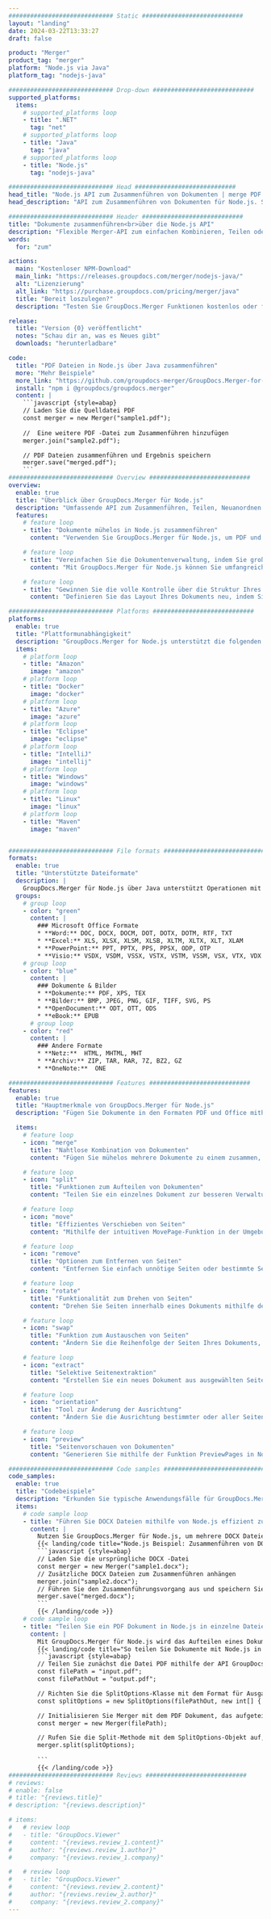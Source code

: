```yaml
---
############################# Static ############################
layout: "landing"
date: 2024-03-22T13:33:27
draft: false

product: "Merger"
product_tag: "merger"
platform: "Node.js via Java"
platform_tag: "nodejs-java"

############################# Drop-down ############################
supported_platforms:
  items:
    # supported_platforms loop
    - title: ".NET"
      tag: "net"
    # supported_platforms loop
    - title: "Java"
      tag: "java"
    # supported_platforms loop
    - title: "Node.js"
      tag: "nodejs-java"

############################# Head ############################
head_title: "Node.js API zum Zusammenführen von Dokumenten | merge PDF Word Excel"
head_description: "API zum Zusammenführen von Dokumenten für Node.js. Seiten der Formate PDF, Microsoft Word, Excel, Präsentationen, Visio, XPS und EPUB zusammenführen, teilen, austauschen, neu anordnen und löschen."

############################# Header ############################
title: "Dokumente zusammenführen<br>über die Node.js API"
description: "Flexible Merger-API zum einfachen Kombinieren, Teilen oder Ändern von PDF und Office-Dokumenten"
words:
  for: "zum"

actions:
  main: "Kostenloser NPM-Download"
  main_link: "https://releases.groupdocs.com/merger/nodejs-java/"
  alt: "Lizenzierung"
  alt_link: "https://purchase.groupdocs.com/pricing/merger/java"
  title: "Bereit loszulegen?"
  description: "Testen Sie GroupDocs.Merger Funktionen kostenlos oder fordern Sie eine Lizenz an"

release:
  title: "Version {0} veröffentlicht"
  notes: "Schau dir an, was es Neues gibt"
  downloads: "herunterladbare"

code:
  title: "PDF Dateien in Node.js über Java zusammenführen"
  more: "Mehr Beispiele"
  more_link: "https://github.com/groupdocs-merger/GroupDocs.Merger-for-Node.js-via-Java"
  install: "npm i @groupdocs/groupdocs.merger"
  content: |
    ```javascript {style=abap}   
    // Laden Sie die Quelldatei PDF
    const merger = new Merger("sample1.pdf");
    
    //  Eine weitere PDF -Datei zum Zusammenführen hinzufügen
    merger.join("sample2.pdf");

    // PDF Dateien zusammenführen und Ergebnis speichern
    merger.save("merged.pdf");
    ```
############################# Overview ############################
overview:
  enable: true
  title: "Überblick über GroupDocs.Merger für Node.js"
  description: "Umfassende API zum Zusammenführen, Teilen, Neuanordnen und Verfeinern von Dokumenten, Folien und Diagrammen in Node.js Anwendungen."
  features:
    # feature loop
    - title: "Dokumente mühelos in Node.js zusammenführen"
      content: "Verwenden Sie GroupDocs.Merger für Node.js, um PDF und Office-Dokumente mühelos zu einer einheitlichen Datei zu kombinieren. Diese Bibliothek bietet eine breite Formatunterstützung und ermöglicht so die reibungslose Integration und Zusammenführung verschiedener Dateitypen, wodurch der Dokumentenverwaltungsprozess in Anwendungen von Node.js verbessert wird."

    # feature loop
    - title: "Vereinfachen Sie die Dokumentenverwaltung, indem Sie große Dateien segmentieren"
      content: "Mit GroupDocs.Merger für Node.js können Sie umfangreiche PDF - oder Office-Dateien einfach in überschaubarere Teile aufteilen. Passen Sie Ihre Dokumente individuell an, indem Sie sie nach bestimmten Seiten, Bereichen oder einzelnen Seitenextraktionen unterteilen, um die Organisation und Effizienz Ihrer Dokumenten-Workflows zu verbessern."

    # feature loop
    - title: "Gewinnen Sie die volle Kontrolle über die Struktur Ihres Dokuments in Node.js"
      content: "Definieren Sie das Layout Ihres Dokuments neu, indem Sie mühelos Seiten mit GroupDocs.Merger für Node.js neu anordnen, austauschen oder verwerfen. Passen Sie Ihre Dokumente an individuelle Anforderungen an und bieten Sie so unübertroffene Flexibilität bei der Erstellung einer benutzerdefinierten Dateikonfiguration."

############################# Platforms ############################
platforms:
  enable: true
  title: "Plattformunabhängigkeit"
  description: "GroupDocs.Merger for Node.js unterstützt die folgenden Betriebssysteme, Frameworks und Paketmanager"
  items:
    # platform loop
    - title: "Amazon"
      image: "amazon"
    # platform loop
    - title: "Docker"
      image: "docker"
    # platform loop
    - title: "Azure"
      image: "azure"
    # platform loop
    - title: "Eclipse"
      image: "eclipse"
    # platform loop
    - title: "IntelliJ"
      image: "intellij"
    # platform loop
    - title: "Windows"
      image: "windows"
    # platform loop
    - title: "Linux"
      image: "linux"
    # platform loop
    - title: "Maven"
      image: "maven"


############################# File formats ############################
formats:
  enable: true
  title: "Unterstützte Dateiformate"
  description: |
    GroupDocs.Merger für Node.js über Java unterstützt Operationen mit den folgenden [Dateiformaten](https://docs.groupdocs.com/merger/nodejs-java/supported-document-formats/).
  groups:
    # group loop
    - color: "green"
      content: |
        ### Microsoft Office Formate
        * **Word:** DOC, DOCX, DOCM, DOT, DOTX, DOTM, RTF, TXT
        * **Excel:** XLS, XLSX, XLSM, XLSB, XLTM, XLTX, XLT, XLAM
        * **PowerPoint:** PPT, PPTX, PPS, PPSX, ODP, OTP
        * **Visio:** VSDX, VSDM, VSSX, VSTX, VSTM, VSSM, VSX, VTX, VDX
    # group loop
    - color: "blue"
      content: |
        ### Dokumente & Bilder
        * **Dokumente:** PDF, XPS, TEX
        * **Bilder:** BMP, JPEG, PNG, GIF, TIFF, SVG, PS
        * **OpenDocument:** ODT, OTT, ODS
        * **eBook:** EPUB
      # group loop
    - color: "red"
      content: |
        ### Andere Formate
        * **Netz:**  HTML, MHTML, MHT
        * **Archiv:** ZIP, TAR, RAR, 7Z, BZ2, GZ
        * **OneNote:**  ONE

############################# Features ############################
features:
  enable: true
  title: "Hauptmerkmale von GroupDocs.Merger für Node.js"
  description: "Fügen Sie Dokumente in den Formaten PDF und Office mithilfe von GroupDocs.Merger in einer Node.js -Umgebung effizient zusammen, teilen und bearbeiten Sie sie."

  items:
    # feature loop
    - icon: "merge"
      title: "Nahtlose Kombination von Dokumenten"
      content: "Fügen Sie mühelos mehrere Dokumente zu einem zusammen, indem Sie bestimmte Seiten oder Bereiche aus verschiedenen Dateien kombinieren, indem Sie GroupDocs.Merger für Node.js verwenden."

    # feature loop
    - icon: "split"
      title: "Funktionen zum Aufteilen von Dokumenten"
      content: "Teilen Sie ein einzelnes Dokument zur besseren Verwaltung und Organisation in mehrere kleinere Dateien auf, indem Sie die umfassende Aufteilungsfunktion von GroupDocs.Merger für Node.js verwenden."

    # feature loop
    - icon: "move"
      title: "Effizientes Verschieben von Seiten"
      content: "Mithilfe der intuitiven MovePage-Funktion in der Umgebung von Node.js können Sie Seiten innerhalb eines Dokuments an Ihre Anforderungen anpassen."

    # feature loop
    - icon: "remove"
      title: "Optionen zum Entfernen von Seiten"
      content: "Entfernen Sie einfach unnötige Seiten oder bestimmte Seitenzahlen mit der removePages-Funktion von GroupDocs.Merger, die auf Node.js zugeschnitten ist."

    # feature loop
    - icon: "rotate"
      title: "Funktionalität zum Drehen von Seiten"
      content: "Drehen Sie Seiten innerhalb eines Dokuments mithilfe der einfachen RotatePages-Operation in die gewünschte Ausrichtung — 90, 180 oder 270 Grad."

    # feature loop
    - icon: "swap"
      title: "Funktion zum Austauschen von Seiten"
      content: "Ändern Sie die Reihenfolge der Seiten Ihres Dokuments, indem Sie ihre Positionen vertauschen und so mit der Funktion SwapPages ein neu organisiertes Dokument erstellen."

    # feature loop
    - icon: "extract"
      title: "Selektive Seitenextraktion"
      content: "Erstellen Sie ein neues Dokument aus ausgewählten Seiten oder Seitenbereichen und extrahieren Sie nur den erforderlichen Inhalt mit GroupDocs.Merger für Node.js."

    # feature loop
    - icon: "orientation"
      title: "Tool zur Änderung der Ausrichtung"
      content: "Ändern Sie die Ausrichtung bestimmter oder aller Seiten vom Hochformat ins Querformat oder umgekehrt, indem Sie die ChangeOrientation-Funktion in Ihren Node.js -Projekten verwenden."

    # feature loop
    - icon: "preview"
      title: "Seitenvorschauen von Dokumenten"
      content: "Generieren Sie mithilfe der Funktion PreviewPages in Node.js Bildvorschauen von Dokumentseiten, um deren Inhalt und Layout besser zu verstehen."

############################# Code samples ############################
code_samples:
  enable: true
  title: "Codebeispiele"
  description: "Erkunden Sie typische Anwendungsfälle für GroupDocs.Merger, die auf Node.js Umgebungen zugeschnitten sind. Diese Beispiele zeigen, wie effizient und einfach das Zusammenführen von Dokumenten mithilfe von GroupDocs.Merger für Node.js ist."
  items:
    # code sample loop
    - title: "Führen Sie DOCX Dateien mithilfe von Node.js effizient zu einem Dokument zusammen"
      content: |
        Nutzen Sie GroupDocs.Merger für Node.js, um mehrere DOCX Dateien nahtlos zu einem einzigen umfassenden Dokument zusammenzuführen. Nutzen Sie unsere Funktion [Merge Word Documents](https://docs.groupdocs.com/merger/nodejs-java/merge/word/), um Dateien effizient zu kombinieren und so die Dokumentenverwaltung und Produktivität zu verbessern. Im Folgenden finden Sie einen Node.js Codeausschnitt, der Sie durch den Vorgang zum Zusammenführen von Dokumenten führt:
        {{< landing/code title="Node.js Beispiel: Zusammenführen von DOCX Dateien">}}
        ```javascript {style=abap}   
        // Laden Sie die ursprüngliche DOCX -Datei
        const merger = new Merger("sample1.docx");
        // Zusätzliche DOCX Dateien zum Zusammenführen anhängen
        merger.join("sample2.docx");
        // Führen Sie den Zusammenführungsvorgang aus und speichern Sie das kombinierte Dokument
        merger.save("merged.docx");
        ```
        {{< /landing/code >}}
    # code sample loop
    - title: "Teilen Sie ein PDF Dokument in Node.js in einzelne Dateien auf"
      content: |
        Mit GroupDocs.Merger für Node.js wird das Aufteilen eines Dokuments in mehrere Dateien vereinfacht. Unsere Funktion [Dokument teilen](https://docs.groupdocs.com/merger/nodejs-java/split-document/) ermöglicht eine effiziente Verwaltung und Extraktion bestimmter Abschnitte aus großen PDF Dokumenten, wodurch Ihre Dokumentenverwaltung effektiver wird. Diese Funktion unterstützt unter anderem das Aufteilen von Dokumenten nach Seitenbereich, Start-/Endseiten oder ungerade/geraden Seitenzahlen.
        {{< landing/code title="So teilen Sie Dokumente mit Node.js in separate Dateien auf">}}
        ```javascript {style=abap}   
        // Teilen Sie zunächst die Datei PDF mithilfe der API GroupDocs.Merger für Node.js auf
        const filePath = "input.pdf";
        const filePathOut = "output.pdf";

        // Richten Sie die SplitOptions-Klasse mit dem Format für Ausgabedateien ein
        const splitOptions = new SplitOptions(filePathOut, new int[] { 3, 6, 8 });

        // Initialisieren Sie Merger mit dem PDF Dokument, das aufgeteilt werden soll
        const merger = new Merger(filePath);

        // Rufen Sie die Split-Methode mit dem SplitOptions-Objekt auf, um die resultierenden Dokumente abzurufen
        merger.split(splitOptions);
  
        ```
        {{< /landing/code >}}
############################# Reviews ############################
# reviews:
# enable: false
# title: "{reviews.title}"
# description: "{reviews.description}"

# items:
#   # review loop
#   - title: "GroupDocs.Viewer"
#     content: "{reviews.review_1.content}"
#     author: "{reviews.review_1.author}"
#     company: "{reviews.review_1.company}"

#   # review loop
#   - title: "GroupDocs.Viewer"
#     content: "{reviews.review_2.content}"
#     author: "{reviews.review_2.author}"
#     company: "{reviews.review_2.company}"
---
```

